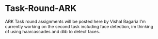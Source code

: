 # Task-Round-ARK
ARK Task round assignments will be posted here by Vishal Bagaria
I'm currently working on the second task including face detection, im thinking of using haarcascades and dlib to detect faces.
